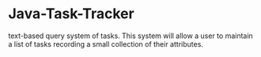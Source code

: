 # Java-Task-Tracker
text-based query system of tasks. This system will allow a user to maintain a list of tasks recording a small collection of their attributes.
